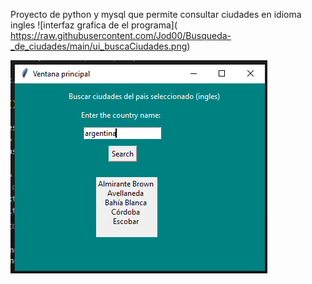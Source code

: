 Proyecto de python y mysql que permite consultar ciudades en idioma ingles
<span>![</span><span>interfaz grafica de el programa</span><span>]</span><span>(</span>
<span>https://raw.githubusercontent.com/Jod00/Busqueda-_de_ciudades/main/ui_buscaCiudades.png</span><span>)</span>

<img src="https://raw.githubusercontent.com/Jod00/Busqueda-_de_ciudades/main/ui_buscaCiudades.png"/>

